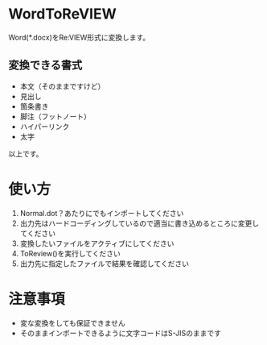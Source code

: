 # WordToReVIEW

Word(*.docx)をRe:VIEW形式に変換します。

## 変換できる書式

 * 本文（そのままですけど）
 * 見出し
 * 箇条書き
 * 脚注（フットノート）
 * ハイパーリンク
 * 太字
 
 以上です。
 
# 使い方

1. Normal.dot？あたりにでもインポートしてください
2. 出力先はハードコーディングしているので適当に書き込めるところに変更してください
3. 変換したいファイルをアクティブにしてください
4. ToReview()を実行してください
5. 出力先に指定したファイルで結果を確認してください

# 注意事項

 * 変な変換をしても保証できません
 * そのままインポートできるように文字コードはS-JISのままです
 

